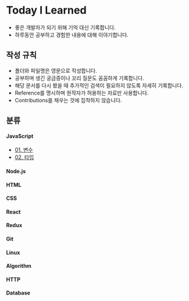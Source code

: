 # Today I Learned

- 좋은 개발자가 되기 위해 기억 대신 기록합니다.
- 하루동안 공부하고 경험한 내용에 대해 이야기합니다.

## 작성 규칙

- 폴더와 파일명은 영문으로 작성합니다.
- 공부하며 생긴 궁금증이나 꼬리 질문도 꼼꼼하게 기록합니다.
- 해당 문서를 다시 봤을 때 추가적인 검색이 필요하지 않도록 자세히 기록합니다.
- Reference를 명시하며 원작자가 허용하는 자료만 사용합니다.
- Contributions를 채우는 것에 집착하지 않습니다.

## 분류

#### JavaScript

- [01. 변수](https://github.com/ssumniee/TIL/blob/main/JavaScript/01_variable.md)
- [02. 타입](https://github.com/ssumniee/TIL/blob/main/JavaScript/02_type.md)

#### Node.js

#### HTML

#### CSS

#### React

#### Redux

#### Git

#### Linux

#### Algorithm

#### HTTP

#### Database
